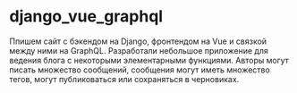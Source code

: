 # django_vue_graphql
Ппишем сайт с бэкендом на Django, фронтендом на Vue и связкой между ними на GraphQL. Разработали небольшое приложение для ведения блога с некоторыми элементарными функциями. Авторы могут писать множество сообщений, сообщения могут иметь множество тегов, могут публиковаться или сохраняться в черновиках.
